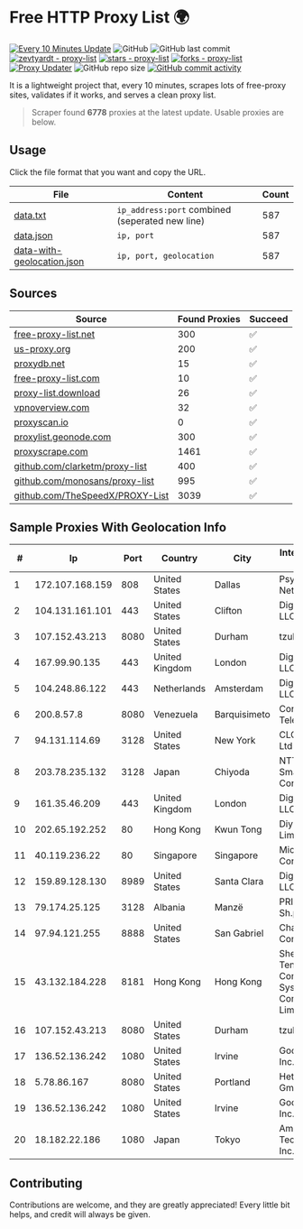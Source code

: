 
# Free HTTP Proxy List 🌍

[![Every 10 Minutes Update](https://github.com/mertguvencli/http-proxy-list/actions/workflows/main.yml/badge.svg?branch=main)](https://github.com/mertguvencli/http-proxy-list/actions/workflows/main.yml)
![GitHub](https://img.shields.io/github/license/mertguvencli/http-proxy-list)
![GitHub last commit](https://img.shields.io/github/last-commit/mertguvencli/http-proxy-list)
[![zevtyardt - proxy-list](https://img.shields.io/static/v1?label=zevtyardt&message=proxy-list&color=blue&logo=github)](https://github.com/zevtyardt/proxy-list "Go to GitHub repo")
[![stars - proxy-list](https://img.shields.io/github/stars/zevtyardt/proxy-list?style=social)](https://github.com/zevtyardt/proxy-list)
[![forks - proxy-list](https://img.shields.io/github/forks/zevtyardt/proxy-list?style=social)](https://github.com/zevtyardt/proxy-list)
[![Proxy Updater](https://github.com/zevtyardt/proxy-list/workflows/Proxy%20Updater/badge.svg)](https://github.com/zevtyardt/proxy-list/actions?query=workflow:"Proxy+Updater")
![GitHub repo size](https://img.shields.io/github/repo-size/zevtyardt/proxy-list)
[![GitHub commit activity](https://img.shields.io/github/commit-activity/m/zevtyardt/proxy-list?logo=commits)](https://github.com/zevtyardt/proxy-list/commits/main)

It is a lightweight project that, every 10 minutes, scrapes lots of free-proxy sites, validates if it works, and serves a clean proxy list.

> Scraper found **6778** proxies at the latest update. Usable proxies are below.

## Usage

Click the file format that you want and copy the URL.

|File|Content|Count|
|----|-------|-----|
|[data.txt](https://raw.githubusercontent.com/mertguvencli/http-proxy-list/main/proxy-list/data.txt)|`ip_address:port` combined (seperated new line)|587|
|[data.json](https://raw.githubusercontent.com/mertguvencli/http-proxy-list/main/proxy-list/data.json)|`ip, port`|587|
|[data-with-geolocation.json](https://raw.githubusercontent.com/mertguvencli/http-proxy-list/main/proxy-list/data-with-geolocation.json)|`ip, port, geolocation`|587|

## Sources

|Source|Found Proxies|Succeed|
|------|-------------|-------|
|[free-proxy-list.net](https://free-proxy-list.net)|300|✅|
|[us-proxy.org](https://www.us-proxy.org)|200|✅|
|[proxydb.net](http://proxydb.net)|15|✅|
|[free-proxy-list.com](https://free-proxy-list.com/?page=&port=&type%5B%5D=http&type%5B%5D=https&up_time=0&search=Search)|10|✅|
|[proxy-list.download](https://www.proxy-list.download/HTTP)|26|✅|
|[vpnoverview.com](https://vpnoverview.com/privacy/anonymous-browsing/free-proxy-servers)|32|✅|
|[proxyscan.io](https://www.proxyscan.io)|0|✅|
|[proxylist.geonode.com](https://proxylist.geonode.com/api/proxy-list?limit=300&page=1&sort_by=lastChecked&sort_type=desc&protocols=http,https)|300|✅|
|[proxyscrape.com](https://api.proxyscrape.com/v2/?request=displayproxies&protocol=http&timeout=10000&country=all&ssl=all&anonymity=all)|1461|✅|
|[github.com/clarketm/proxy-list](https://raw.githubusercontent.com/clarketm/proxy-list/master/proxy-list-raw.txt)|400|✅|
|[github.com/monosans/proxy-list](https://raw.githubusercontent.com/monosans/proxy-list/main/proxies/http.txt)|995|✅|
|[github.com/TheSpeedX/PROXY-List](https://raw.githubusercontent.com/TheSpeedX/PROXY-List/master/http.txt)|3039|✅|


## Sample Proxies With Geolocation Info

|#|Ip|Port|Country|City|Internet Service Provider|
|-|--|----|-------|----|-------------------------|
|1|172.107.168.159|808|United States|Dallas|Psychz Networks|
|2|104.131.161.101|443|United States|Clifton|DigitalOcean, LLC|
|3|107.152.43.213|8080|United States|Durham|tzulo, inc.|
|4|167.99.90.135|443|United Kingdom|London|DigitalOcean, LLC|
|5|104.248.86.122|443|Netherlands|Amsterdam|DigitalOcean, LLC|
|6|200.8.57.8|8080|Venezuela|Barquisimeto|Corporación Telemic C.A.|
|7|94.131.114.69|3128|United States|New York|CLOUD LEASE Ltd|
|8|203.78.235.132|3128|Japan|Chiyoda|NTT SmartConnect Corporation|
|9|161.35.46.209|443|United Kingdom|London|DigitalOcean, LLC|
|10|202.65.192.252|80|Hong Kong|Kwun Tong|Diyixian.com Limited|
|11|40.119.236.22|80|Singapore|Singapore|Microsoft Corporation|
|12|159.89.128.130|8989|United States|Santa Clara|DigitalOcean, LLC|
|13|79.174.25.125|3128|Albania|Manzë|PRIAM NET Sh.p.k.|
|14|97.94.121.255|8888|United States|San Gabriel|Charter Communications|
|15|43.132.184.228|8181|Hong Kong|Hong Kong|Shenzhen Tencent Computer Systems Company Limited|
|16|107.152.43.213|8080|United States|Durham|tzulo, inc.|
|17|136.52.136.242|1080|United States|Irvine|Google Fiber Inc.|
|18|5.78.86.167|8080|United States|Portland|Hetzner Online GmbH|
|19|136.52.136.242|1080|United States|Irvine|Google Fiber Inc.|
|20|18.182.22.186|1080|Japan|Tokyo|Amazon Technologies Inc.|



## Contributing

Contributions are welcome, and they are greatly appreciated! Every
little bit helps, and credit will always be given.


